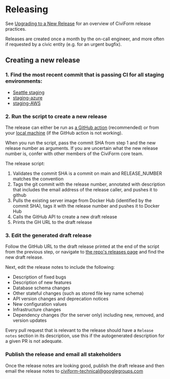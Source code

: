# Releasing

See [Upgrading to a New Release](it-manual/sre-playbook/upgrading-to-a-new-release.md) for an overview of CiviForm release practices.

Releases are created once a month by the on-call engineer, and more often if requested by a civic entity (e.g. for an urgent bugfix).

## Creating a new release


### 1. Find the most recent commit that is passing CI for all staging environments:

* [Seattle staging](https://staging.seattle.civiform.com/)
* [staging-azure](https://staging-azure.civiform.dev/)
* [staging-AWS](https://staging-aws.civiform.dev/)

### 2. Run the script to create a new release

The release can either be run as [a GitHub action](https://github.com/civiform/civiform/actions/workflows/release.yaml) (recommended) or from your [local machine](https://github.com/civiform/civiform/blob/main/bin/create-release) (if the GitHub action is not working).

When you run the script, pass the commit SHA from step 1 and the new release number as arguments. If you are uncertain what the new release number is, confer with other members of the CiviForm core team.

The release script:

1. Validates the commit SHA is a commit on main and RELEASE_NUMBER matches the convention
1. Tags the git commit with the release number, annotated with description that includes the email address of the release caller, and pushes it to github
1. Pulls the existing server image from Docker Hub (identified by the commit SHA), tags it with the release number and pushes it to Docker Hub
1. Calls the GitHub API to create a new draft release
1. Prints the GH URL to the draft release


### 3. Edit the generated draft release

Follow the GitHub URL to the draft release printed at the end of the script from the previous step, or navigate to [the repo's releases page](https://github.com/civiform/civiform/releases) and find the new draft release.

Next, edit the release notes to include the following:

- Description of fixed bugs
- Description of new features
- Database schema changes
- Other stateful changes (such as stored file key name schema)
- API version changes and deprecation notices
- New configuration values
- Infrastructure changes
- Dependency changes (for the server only) including new, removed, and version updates

Every pull request that is relevant to the release should have a `Release notes` section in its description, use this if the autogenerated description for a given PR is not adequate.

### Publish the release and email all stakeholders

Once the release notes are looking good, publish the draft release and then email the release notes to civiform-technical@googlegroups.com
